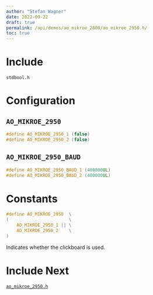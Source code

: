 ```yaml
---
author: "Stefan Wagner"
date: 2022-09-22
draft: true
permalink: /api/demos/ao_mikroe_2800/ao_mikroe_2950.h/
toc: true
---
```


# Include

`stdbool.h`

# Configuration

## `AO_MIKROE_2950`

```c
#define AO_MIKROE_2950_1 (false)
#define AO_MIKROE_2950_2 (false)
```

## `AO_MIKROE_2950_BAUD`

```c
#define AO_MIKROE_2950_BAUD_1 (400000UL)
#define AO_MIKROE_2950_BAUD_2 (400000UL)
```

# Constants

```c
#define AO_MIKROE_2950  \
(                       \
    AO_MIKROE_2950_1 || \
    AO_MIKROE_2950_2    \
)
```

Indicates whether the clickboard is used.

# Include Next

[`ao_mikroe_2950.h`](../ao_mikroe/ao_mikroe_2950.h.md)
